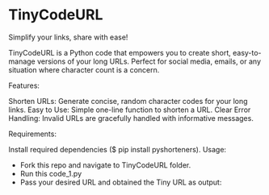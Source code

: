 # TinyCodeURL

Simplify your links, share with ease!

TinyCodeURL is a Python code that empowers you to create short, easy-to-manage versions of your long URLs. Perfect for social media, emails, or any situation where character count is a concern.

Features:

Shorten URLs: Generate concise, random character codes for your long links.
Easy to Use: Simple one-line function to shorten a URL.
Clear Error Handling: Invalid URLs are gracefully handled with informative messages.

Requirements:

Install required dependencies ($ pip install pyshorteners).
Usage:

* Fork this repo and navigate to TinyCodeURL folder.
* Run this code_1.py 
* Pass your desired URL and obtained the Tiny URL as output: